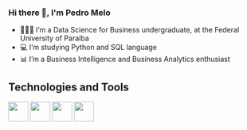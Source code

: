 ### Hi there 👋, I'm Pedro Melo

- 👨🏽‍🎓 I’m a Data Science for Business undergraduate, at the Federal University of Paraíba
- 💻 I’m studying Python and SQL language
- 📊 I’m a Business Intelligence and Business Analytics enthusiast 

## Technologies and Tools

<img src="https://cdn.jsdelivr.net/gh/devicons/devicon/icons/github/github-original.svg" width = "40" height = "40"/>
<img src="https://cdn.jsdelivr.net/gh/devicons/devicon/icons/git/git-original.svg" width = "40" height = "40"/>
<img src="https://cdn.jsdelivr.net/gh/devicons/devicon/icons/apple/apple-original.svg" width = "40" height = "40"/>
<img src="https://cdn.jsdelivr.net/gh/devicons/devicon/icons/python/python-original.svg" width = "40" height = "40"/>


